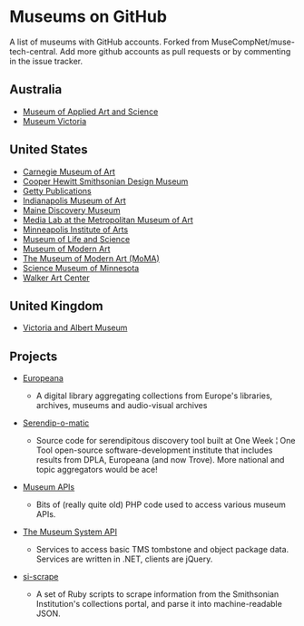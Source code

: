 Museums on GitHub
=================

A list of museums with GitHub accounts. Forked from MuseCompNet/muse-tech-central. Add more github accounts as pull requests or by commenting in the issue tracker.

## Australia
- [Museum of Applied Art and Science](https://github.com/museumofappliedartsandsciences)
- [Museum Victoria](https://github.com/museumvictoria)

## United States
- [Carnegie Museum of Art](https://github.com/cmoa)
- [Cooper Hewitt Smithsonian Design Museum](https://github.com/cooperhewitt)
- [Getty Publications](https://github.com/gettypubs)
- [Indianapolis Museum of Art](https://github.com/IMAmuseum/)
- [Maine Discovery Museum](https://github.com/mainehackerclub/MDM)
- [Media Lab at the Metropolitan Museum of Art](https://github.com/metmuseum-medialab)
- [Minneapolis Institute of Arts](https://github.com/artsmia)
- [Museum of Life and Science](https://github.com/lifeandscience)
- [Museum of Modern Art](https://github.com/MuseumofModernArt)
- [The Museum of Modern Art (MoMA)](http://www.moma.org)
- [Science Museum of Minnesota](https://github.com/scimusmn/)
- [Walker Art Center](https://github.com/walkerart)

## United Kingdom
- [Victoria and Albert Museum](https://github.com/organizations/vanda)


## Projects

- [Europeana](https://github.com/europeana)
    - A digital library aggregating collections from Europe's libraries, archives, museums and audio-visual archives 

- [Serendip-o-matic](https://github.com/chnm/serendipomatic/)
    - Source code for serendipitous discovery tool built at One Week ¦ One Tool open-source software-development institute that includes results from DPLA, Europeana (and now Trove). More national and topic aggregators would be ace!

- [Museum APIs](https://github.com/mialondon/Museum-APIs)
    - Bits of (really quite old) PHP code used to access various museum APIs.

- [The Museum System API](https://github.com/smoore4moma/TmsApi)
    - Services to access basic TMS tombstone and object package data.  Services are written in .NET, clients are jQuery.

- [si-scrape](https://github.com/mdlincoln/si-scrape)
    - A set of Ruby scripts to scrape information from the Smithsonian Institution's collections portal, and parse it into machine-readable JSON.

